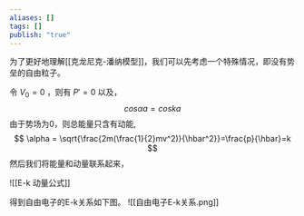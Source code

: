 ```yaml
---
aliases: []
tags: []
publish: "true"
---
```

为了更好地理解[[克龙尼克-潘纳模型]]，我们可以先考虑一个特殊情况，即没有势垒的自由粒子。

令 $V_0=0$ ，则有 $P'=0$ 以及，
$$
cos\alpha a=cos ka 
$$
由于势场为0，则总能量只含有动能,
$$
\alpha = \sqrt{\frac{2m(\frac{1}{2}mv^2)}{\hbar^2}}=\frac{p}{\hbar}=k
$$
然后我们将能量和动量联系起来，

![[E-k 动量公式]]

得到自由电子的E-k关系如下图。
![[自由电子E-k关系.png]]